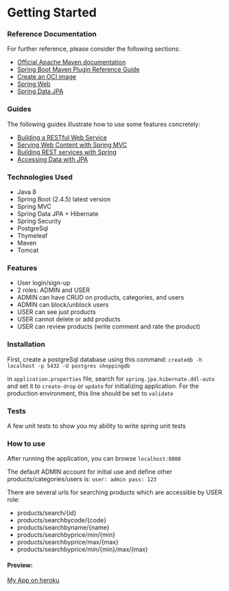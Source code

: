 # Getting Started

### Reference Documentation
For further reference, please consider the following sections:

* [Official Apache Maven documentation](https://maven.apache.org/guides/index.html)
* [Spring Boot Maven Plugin Reference Guide](https://docs.spring.io/spring-boot/docs/2.4.5/maven-plugin/reference/html/)
* [Create an OCI image](https://docs.spring.io/spring-boot/docs/2.4.5/maven-plugin/reference/html/#build-image)
* [Spring Web](https://docs.spring.io/spring-boot/docs/2.4.5/reference/htmlsingle/#boot-features-developing-web-applications)
* [Spring Data JPA](https://docs.spring.io/spring-boot/docs/2.4.5/reference/htmlsingle/#boot-features-jpa-and-spring-data)

### Guides
The following guides illustrate how to use some features concretely:

* [Building a RESTful Web Service](https://spring.io/guides/gs/rest-service/)
* [Serving Web Content with Spring MVC](https://spring.io/guides/gs/serving-web-content/)
* [Building REST services with Spring](https://spring.io/guides/tutorials/bookmarks/)
* [Accessing Data with JPA](https://spring.io/guides/gs/accessing-data-jpa/)

### Technologies Used 
* Java 8
* Spring Boot (2.4.5) latest version
* Spring MVC
* Spring Data JPA + Hibernate
* Spring Security
* PostgreSql
* Thymeleaf
* Maven
* Tomcat

### Features
* User login/sign-up
* 2 roles: ADMIN and USER
* ADMIN can have CRUD on products, categories, and users
* ADMIN can block/unblock users
* USER can see just products
* USER cannot delete or add products
* USER can review products (write comment and rate the product)

### Installation
First, create a postgreSql database using this command:
`createdb -h localhost -p 5432 -U postgres shoppingdb`

in `application.properties` file, search for `spring.jpa.hibernate.ddl-auto` and set it to `create-drop` or `update` for initializing application.
For the production environment, this line should be set to `validate`

### Tests
A few unit tests to show you my ability to write spring unit tests

### How to use
After running the application, you can browse `localhost:8080`

The default ADMIN account for initial use and define other products/categories/users is:
`user: admin pass: 123`

There are several urls for searching products which are accessible by USER role:

* products/search/{id}
* products/searchbycode/{code}
* products/searchbyname/{name}
* products/searchbyprice/min/{min}
* products/searchbyprice/max/{max}
* products/searchbyprice/min/{min}/max/(max)

#### Preview:
[My App on heroku](https://shopping-app-egs.herokuapp.com)
